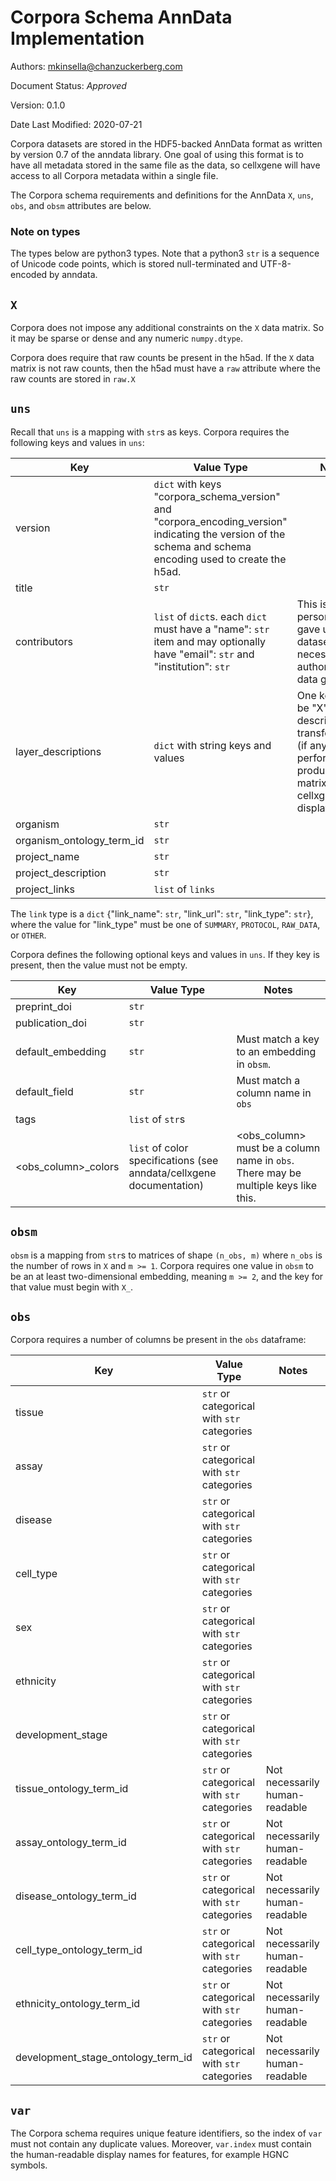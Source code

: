 # Corpora Schema AnnData Implementation

Authors: mkinsella@chanzuckerberg.com

Document Status: _Approved_

Version: 0.1.0

Date Last Modified: 2020-07-21

Corpora datasets are stored in the HDF5-backed AnnData format as written by version 0.7 of the anndata library. One
goal of using this format is to have all metadata stored in the same file as the data, so cellxgene will have access to
all Corpora metadata within a single file.

The Corpora schema requirements and definitions for the AnnData `X`, `uns`, `obs`, and `obsm` attributes are below.


### Note on types
The types below are python3 types. Note that a python3 `str` is a sequence of Unicode code points, which is stored
null-terminated and UTF-8-encoded by anndata.


## `X`

Corpora does not impose any additional constraints on the `X` data matrix. So it may be sparse or dense and any
numeric `numpy.dtype`.

Corpora does require that raw counts be present in the h5ad. If the `X` data matrix is not raw counts, then the h5ad
must have a `raw` attribute where the raw counts are stored in `raw.X`

## `uns`

Recall that `uns` is a mapping with `str`s as keys. Corpora requires the following keys and values in `uns`:

**Key**|**Value Type**|**Notes**
-----|-----|-----
version|`dict` with keys "corpora_schema_version" and "corpora_encoding_version" indicating the version of the schema and schema encoding used to create the h5ad.
title|`str`|
contributors|`list` of `dict`s. each `dict` must have a "name": `str` item and may optionally have "email": `str` and "institution": `str`|This is the person who gave us the dataset, not necessarily the author or actual data generator.
layer\_descriptions|`dict` with string keys and values|One key must be "X" which describes the transformations (if any) performed to produce the X matrix cellxgene displays.
organism|`str`| 
organism\_ontology\_term\_id|`str`|
project\_name|`str`|
project\_description|`str`|
project\_links|`list` of `links`|

The `link` type is a `dict` {"link_name": `str`, "link_url": `str`, "link_type": `str`}, where the value for "link_type"
must be one of `SUMMARY`, `PROTOCOL`, `RAW_DATA`, or `OTHER`.

Corpora defines the following optional keys and values in `uns`. If they key is present, then the value must not be empty.

**Key**|**Value Type**|**Notes**
-----|-----|-----
preprint\_doi|`str`|
publication\_doi|`str`|
default\_embedding|`str`|Must match a key to an embedding in `obsm`.
default\_field|`str`|Must match a column name in `obs`
tags|`list` of `str`s|
<obs\_column>\_colors|`list` of color specifications (see anndata/cellxgene documentation)|<obs\_column> must be a column name in `obs`. There may be multiple keys like this.


## `obsm`

`obsm` is a mapping from `str`s to matrices of shape `(n_obs, m)` where `n_obs` is the number of rows in `X` and `m >= 1`.
Corpora requires one value in `obsm` to be an at least two-dimensional embedding, meaning `m >= 2`, and the key for that
value must begin with `X_`.

## `obs`

Corpora requires a number of columns be present in the `obs` dataframe:

**Key**|**Value Type**|**Notes**
-----|-----|-----
tissue|`str` or categorical with `str` categories|
assay|`str` or categorical with `str` categories|
disease|`str` or categorical with `str` categories|
cell\_type|`str` or categorical with `str` categories|
sex|`str` or categorical with `str` categories|
ethnicity|`str` or categorical with `str` categories|
development\_stage|`str` or categorical with `str` categories|
tissue\_ontology\_term\_id|`str` or categorical with `str` categories|Not necessarily human-readable
assay\_ontology\_term\_id|`str` or categorical with `str` categories|Not necessarily human-readable
disease\_ontology\_term\_id|`str` or categorical with `str` categories|Not necessarily human-readable
cell\_type\_ontology\_term\_id|`str` or categorical with `str` categories|Not necessarily human-readable
ethnicity\_ontology\_term\_id|`str` or categorical with `str` categories|Not necessarily human-readable
development\_stage\_ontology\_term\_id|`str` or categorical with `str` categories|Not necessarily human-readable

## `var`

The Corpora schema requires unique feature identifiers, so the index of `var` must not contain any duplicate values.
Moreover, `var.index` must contain the human-readable display names for features, for example HGNC symbols.
